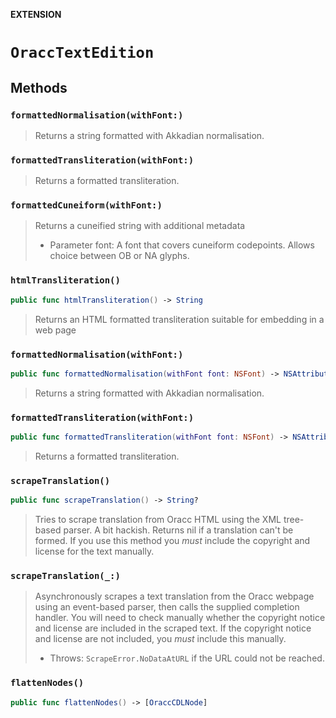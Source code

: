 **EXTENSION**

# `OraccTextEdition`

## Methods
### `formattedNormalisation(withFont:)`

> Returns a string formatted with Akkadian normalisation.

### `formattedTransliteration(withFont:)`

> Returns a formatted transliteration.

### `formattedCuneiform(withFont:)`

> Returns a cuneified string with additional metadata
> - Parameter font: A font that covers cuneiform codepoints. Allows choice between OB or NA glyphs.

### `htmlTransliteration()`

```swift
public func htmlTransliteration() -> String
```

> Returns an HTML formatted transliteration suitable for embedding in a web page

### `formattedNormalisation(withFont:)`

```swift
public func formattedNormalisation(withFont font: NSFont) -> NSAttributedString
```

> Returns a string formatted with Akkadian normalisation.

### `formattedTransliteration(withFont:)`

```swift
public func formattedTransliteration(withFont font: NSFont) -> NSAttributedString
```

> Returns a formatted transliteration.

### `scrapeTranslation()`

```swift
public func scrapeTranslation() -> String?
```

> Tries to scrape translation from Oracc HTML using the XML tree-based parser. A bit hackish. Returns nil if a translation can't be formed. If you use this method you *must* include the copyright and license for the text manually.

### `scrapeTranslation(_:)`

> Asynchronously scrapes a text translation from the Oracc webpage using an event-based parser, then calls the supplied completion handler. You will need to check manually whether the copyright notice and license are included in the scraped text. If the copyright notice and license are not included, you *must* include this manually.
> - Throws: `ScrapeError.NoDataAtURL` if the URL could not be reached.

### `flattenNodes()`

```swift
public func flattenNodes() -> [OraccCDLNode]
```
